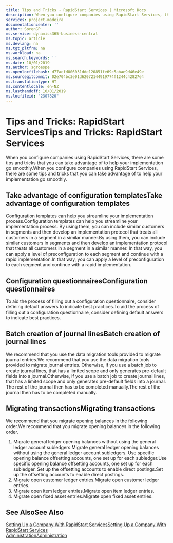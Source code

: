 ```yaml
---
title: Tips and Tricks - RapidStart Services | Microsoft Docs
description: When you configure companies using RapidStart Services, there are some tips and tricks that you can take advantage of to help your implementation go smoothly.
services: project-madeira
documentationcenter: ''
author: SorenGP
ms.service: dynamics365-business-central
ms.topic: article
ms.devlang: na
ms.tgt_pltfrm: na
ms.workload: na
ms.search.keywords: ''
ms.date: 10/01/2019
ms.author: sgroespe
ms.openlocfilehash: d77aefd006031dde120851fe69c5abae9d46e49e
ms.sourcegitcommit: 02e704bc3e01d62072144919774f1244c42827e4
ms.translationtype: HT
ms.contentlocale: en-NZ
ms.lasthandoff: 10/01/2019
ms.locfileid: "2307820"
---
```

# <a name="tips-and-tricks-rapidstart-services"></a><span data-ttu-id="05c79-103">Tips and Tricks: RapidStart Services</span><span class="sxs-lookup"><span data-stu-id="05c79-103">Tips and Tricks: RapidStart Services</span></span>
<span data-ttu-id="05c79-104">When you configure companies using RapidStart Services, there are some tips and tricks that you can take advantage of to help your implementation go smoothly.</span><span class="sxs-lookup"><span data-stu-id="05c79-104">When you configure companies using RapidStart Services, there are some tips and tricks that you can take advantage of to help your implementation go smoothly.</span></span>  

## <a name="take-advantage-of-configuration-templates"></a><span data-ttu-id="05c79-105">Take advantage of configuration templates</span><span class="sxs-lookup"><span data-stu-id="05c79-105">Take advantage of configuration templates</span></span>  
<span data-ttu-id="05c79-106">Configuration templates can help you streamline your implementation process.</span><span class="sxs-lookup"><span data-stu-id="05c79-106">Configuration templates can help you streamline your implementation process.</span></span> <span data-ttu-id="05c79-107">By using them, you can include similar customers in segments and then develop an implementation protocol that treats all customers in a segment in a similar manner.</span><span class="sxs-lookup"><span data-stu-id="05c79-107">By using them, you can include similar customers in segments and then develop an implementation protocol that treats all customers in a segment in a similar manner.</span></span> <span data-ttu-id="05c79-108">In that way, you can apply a level of preconfiguration to each segment and continue with a rapid implementation.</span><span class="sxs-lookup"><span data-stu-id="05c79-108">In that way, you can apply a level of preconfiguration to each segment and continue with a rapid implementation.</span></span>  

## <a name="configuration-questionnaires"></a><span data-ttu-id="05c79-109">Configuration questionnaires</span><span class="sxs-lookup"><span data-stu-id="05c79-109">Configuration questionnaires</span></span>  
<span data-ttu-id="05c79-110">To aid the process of filling out a configuration questionnaire, consider defining default answers to indicate best practices.</span><span class="sxs-lookup"><span data-stu-id="05c79-110">To aid the process of filling out a configuration questionnaire, consider defining default answers to indicate best practices.</span></span>  

## <a name="batch-creation-of-journal-lines"></a><span data-ttu-id="05c79-111">Batch creation of journal lines</span><span class="sxs-lookup"><span data-stu-id="05c79-111">Batch creation of journal lines</span></span>  
<span data-ttu-id="05c79-112">We recommend that you use the data migration tools provided to migrate journal entries.</span><span class="sxs-lookup"><span data-stu-id="05c79-112">We recommend that you use the data migration tools provided to migrate journal entries.</span></span> <span data-ttu-id="05c79-113">Otherwise, if you use a batch job to create journal lines, that has a limited scope and only generates pre-default fields into a journal.</span><span class="sxs-lookup"><span data-stu-id="05c79-113">Otherwise, if you use a batch job to create journal lines, that has a limited scope and only generates pre-default fields into a journal.</span></span> <span data-ttu-id="05c79-114">The rest of the journal then has to be completed manually.</span><span class="sxs-lookup"><span data-stu-id="05c79-114">The rest of the journal then has to be completed manually.</span></span>  

## <a name="migrating-transactions"></a><span data-ttu-id="05c79-115">Migrating transactions</span><span class="sxs-lookup"><span data-stu-id="05c79-115">Migrating transactions</span></span>  
<span data-ttu-id="05c79-116">We recommend that you migrate opening balances in the following order.</span><span class="sxs-lookup"><span data-stu-id="05c79-116">We recommend that you migrate opening balances in the following order.</span></span>  

1.  <span data-ttu-id="05c79-117">Migrate general ledger opening balances without using the general ledger account subledgers.</span><span class="sxs-lookup"><span data-stu-id="05c79-117">Migrate general ledger opening balances without using the general ledger account subledgers.</span></span> <span data-ttu-id="05c79-118">Use specific opening balance offsetting accounts, one set up for each subledger.</span><span class="sxs-lookup"><span data-stu-id="05c79-118">Use specific opening balance offsetting accounts, one set up for each subledger.</span></span> <span data-ttu-id="05c79-119">Set up the offsetting accounts to enable direct postings.</span><span class="sxs-lookup"><span data-stu-id="05c79-119">Set up the offsetting accounts to enable direct postings.</span></span>  
2.  <span data-ttu-id="05c79-120">Migrate open customer ledger entries.</span><span class="sxs-lookup"><span data-stu-id="05c79-120">Migrate open customer ledger entries.</span></span>  
3.  <span data-ttu-id="05c79-121">Migrate open item ledger entries.</span><span class="sxs-lookup"><span data-stu-id="05c79-121">Migrate open item ledger entries.</span></span>  
4.  <span data-ttu-id="05c79-122">Migrate open fixed asset entries.</span><span class="sxs-lookup"><span data-stu-id="05c79-122">Migrate open fixed asset entries.</span></span>  

## <a name="see-also"></a><span data-ttu-id="05c79-123">See Also</span><span class="sxs-lookup"><span data-stu-id="05c79-123">See Also</span></span>  
[<span data-ttu-id="05c79-124">Setting Up a Company With RapidStart Services</span><span class="sxs-lookup"><span data-stu-id="05c79-124">Setting Up a Company With RapidStart Services</span></span>](admin-set-up-a-company-with-rapidstart.md)  
[<span data-ttu-id="05c79-125">Administration</span><span class="sxs-lookup"><span data-stu-id="05c79-125">Administration</span></span>](admin-setup-and-administration.md)
